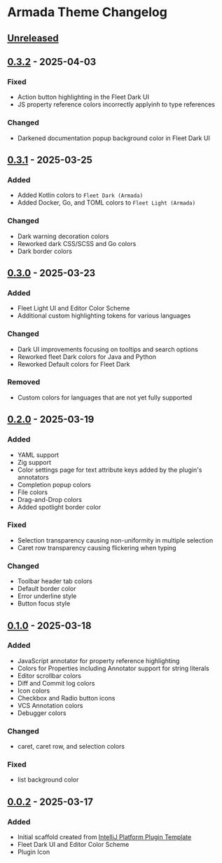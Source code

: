 <!-- Keep a Changelog guide -> https://keepachangelog.com -->

# Armada Theme Changelog

## [Unreleased]

## [0.3.2] - 2025-04-03

### Fixed

- Action button highlighting in the Fleet Dark UI
- JS property reference colors incorrectly applyinh to type references

### Changed

- Darkened documentation popup background color in Fleet Dark UI

## [0.3.1] - 2025-03-25

### Added

- Added Kotlin colors to `Fleet Dark (Armada)`
- Added Docker, Go, and TOML colors to `Fleet Light (Armada)`

### Changed

- Dark warning decoration colors
- Reworked dark CSS/SCSS and Go colors
- Dark border colors

## [0.3.0] - 2025-03-23

### Added

- Fleet Light UI and Editor Color Scheme
- Additional custom highlighting tokens for various languages

### Changed

- Dark UI improvements focusing on tooltips and search options
- Reworked fleet Dark colors for Java and Python
- Reworked Default colors for Fleet Dark

### Removed

- Custom colors for languages that are not yet fully supported

## [0.2.0] - 2025-03-19

### Added

- YAML support
- Zig support
- Color settings page for text attribute keys added by the plugin's annotators
- Completion popup colors
- File colors
- Drag-and-Drop colors
- Added spotlight border color

### Fixed

- Selection transparency causing non-uniformity in multiple selection
- Caret row transparency causing flickering when typing

### Changed

- Toolbar header tab colors
- Default border color
- Error underline style
- Button focus style

## [0.1.0] - 2025-03-18

### Added

- JavaScript annotator for property reference highlighting
- Colors for Properties including Annotator support for string literals
- Editor scrollbar colors
- Diff and Commit log colors
- Icon colors
- Checkbox and Radio button icons
- VCS Annotation colors
- Debugger colors

### Changed

- caret, caret row, and selection colors

### Fixed

- list background color

## [0.0.2] - 2025-03-17

### Added

- Initial scaffold created from [IntelliJ Platform Plugin Template](https://github.com/JetBrains/intellij-platform-plugin-template)
- Fleet Dark UI and Editor Color Scheme
- Plugin Icon

[Unreleased]: https://github.com/DavidSeptimus/armada-theme-intellij-plugin/compare/v0.3.2...HEAD
[0.3.2]: https://github.com/DavidSeptimus/armada-theme-intellij-plugin/compare/v0.3.1...v0.3.2
[0.3.1]: https://github.com/DavidSeptimus/armada-theme-intellij-plugin/compare/v0.3.0...v0.3.1
[0.3.0]: https://github.com/DavidSeptimus/armada-theme-intellij-plugin/compare/v0.2.0...v0.3.0
[0.2.0]: https://github.com/DavidSeptimus/armada-theme-intellij-plugin/compare/v0.1.0...v0.2.0
[0.1.0]: https://github.com/DavidSeptimus/armada-theme-intellij-plugin/compare/v0.0.2...v0.1.0
[0.0.2]: https://github.com/DavidSeptimus/armada-theme-intellij-plugin/commits/v0.0.2
